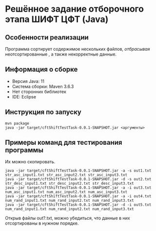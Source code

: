 # Решённое задание отборочного этапа ШИФТ ЦФТ (Java)

## Особенности реализации

Программа сортирует содержимое нескольких файлов, _отбрасывая_ неотсортированные , а также некорректные данные.

## Информация о сборке

- Версия Java: 11
- Система сборки: Maven 3.6.3
- Нет сторонних библиотек
- IDE: Eclipse

## Инструкция по запуску

```
mvn package
java -jar target/cftShiftTestTask-0.0.1-SNAPSHOT.jar <аргументы>
```

## Примеры команд для тестирования программы

Их можно скопировать.

```
java -jar target/cftShiftTestTask-0.0.1-SNAPSHOT.jar -a -s out1.txt str_asc_input1.txt str_asc_input2.txt str_asc_input3.txt
java -jar target/cftShiftTestTask-0.0.1-SNAPSHOT.jar -d -s out2.txt str_desc_input1.txt str_desc_input2.txt str_desc_input3.txt
java -jar target/cftShiftTestTask-0.0.1-SNAPSHOT.jar -a -i out3.txt num_asc_input1.txt num_asc_input2.txt num_asc_input3.txt
java -jar target/cftShiftTestTask-0.0.1-SNAPSHOT.jar -a -i out4.txt num_rand_input1.txt num_rand_input2.txt num_rand_input3.txt
java -jar target/cftShiftTestTask-0.0.1-SNAPSHOT.jar -d -i out5.txt num_rand_input1.txt num_rand_input2.txt num_rand_input3.txt
```

Открыв файлы out?.txt, можно убедиться, что данные в них отсортированы в нужном порядке.
